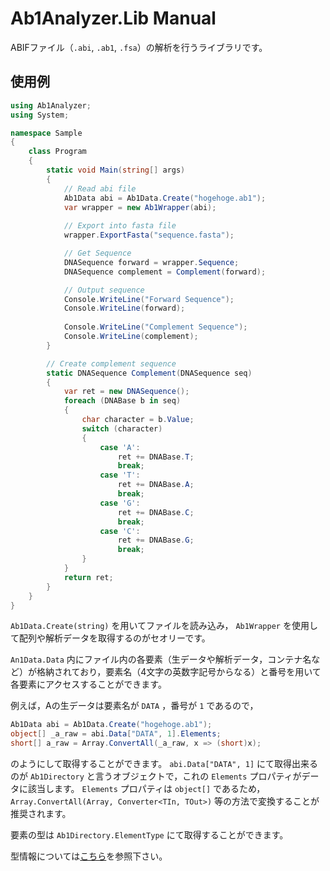 # Ab1Analyzer.Lib Manual

ABIFファイル（`.abi`, `.ab1`, `.fsa`）の解析を行うライブラリです。

## 使用例
```cs
using Ab1Analyzer;
using System;

namespace Sample
{
    class Program
    {
        static void Main(string[] args)
        {
            // Read abi file
            Ab1Data abi = Ab1Data.Create("hogehoge.ab1");
            var wrapper = new Ab1Wrapper(abi);
            
            // Export into fasta file
            wrapper.ExportFasta("sequence.fasta");

            // Get Sequence
            DNASequence forward = wrapper.Sequence;
            DNASequence complement = Complement(forward);

            // Output sequence
            Console.WriteLine("Forward Sequence");
            Console.WriteLine(forward);
            
            Console.WriteLine("Complement Sequence");
            Console.WriteLine(complement);
        }

        // Create complement sequence
        static DNASequence Complement(DNASequence seq)
        {
            var ret = new DNASequence();
            foreach (DNABase b in seq)
            {
                char character = b.Value;
                switch (character)
                {
                    case 'A':
                        ret += DNABase.T;
                        break;
                    case 'T':
                        ret += DNABase.A;
                        break;
                    case 'G':
                        ret += DNABase.C;
                        break;
                    case 'C':
                        ret += DNABase.G;
                        break;
                }
            }
            return ret;
        }
    }
}

```

`Ab1Data.Create(string)` を用いてファイルを読み込み， `Ab1Wrapper` を使用して配列や解析データを取得するのがセオリーです。

`An1Data.Data` 内にファイル内の各要素（生データや解析データ，コンテナ名など）が格納されており，要素名（4文字の英数字記号からなる）と番号を用いて各要素にアクセスすることができます。

例えば，Aの生データは要素名が `DATA` ，番号が `1` であるので，

```cs
Ab1Data abi = Ab1Data.Create("hogehoge.ab1");
object[] _a_raw = abi.Data["DATA", 1].Elements;
short[] a_raw = Array.ConvertAll(_a_raw, x => (short)x);
```

のようにして取得することができます。 `abi.Data["DATA", 1]` にて取得出来るのが `Ab1Directory` と言うオブジェクトで，これの `Elements` プロパティがデータに該当します。 `Elements` プロパティは `object[]` であるため， `Array.ConvertAll(Array, Converter<TIn, TOut>)` 等の方法で変換することが推奨されます。

要素の型は `Ab1Directory.ElementType` にて取得することができます。

型情報については[こちら](../../4dev/ElementTypeCode.md)を参照下さい。

